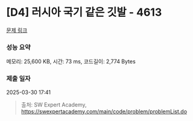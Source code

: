 # [D4] 러시아 국기 같은 깃발 - 4613 

[문제 링크](https://swexpertacademy.com/main/code/problem/problemDetail.do?contestProbId=AWQl9TIK8qoDFAXj) 

### 성능 요약

메모리: 25,600 KB, 시간: 73 ms, 코드길이: 2,774 Bytes

### 제출 일자

2025-03-30 17:41



> 출처: SW Expert Academy, https://swexpertacademy.com/main/code/problem/problemList.do